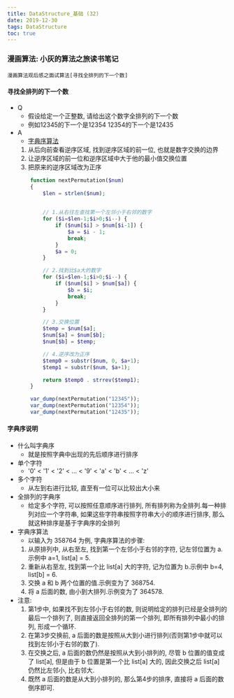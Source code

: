 ```yaml
---
title: DataStructure_基础 (32)
date: 2019-12-30
tags: DataStructure
toc: true
---
```


### 漫画算法: 小灰的算法之旅读书笔记
    漫画算法观后感之面试算法[寻找全排列的下一个数]

<!-- more -->

#### 寻找全排列的下一个数
- Q
    * 假设给定一个正整数, 请给出这个数字全排列的下一个数
    * 例如12345的下一个是12354 12354的下一个是12435
- A
    * <a href="#desc1">字典序算法</a>
    1. 从后向前查看逆序区域, 找到逆序区域的前一位, 也就是数字交换的边界
    2. 让逆序区域的前一位和逆序区域中大于他的最小值交换位置
    3. 把原来的逆序区域改为正序
    ```php
        function nextPermutation($num)
        {
            $len = strlen($num);
            

            // 1.从右往左查找第一个左邻小于右邻的数字
            for ($i=$len-1;$i>0;$i--) {
                if ($num[$i] > $num[$i-1]) {
                    $a = $i - 1;
                    break;
                }
                $a = 0;
            }

            // 2.找到比$a大的数字
            for ($i=$len-1;$i>0;$i--) {
                if ($num[$i] > $num[$a]) {
                    $b = $i;
                    break;
                }
            }

            // 3.交换位置
            $temp = $num[$a];
            $num[$a] = $num[$b];
            $num[$b] = $temp;
    
            // 4.逆序改为正序
            $temp0 = substr($num, 0, $a+1);
            $temp1 = substr($num, $a+1);
    
            return $temp0 . strrev($temp1);
        }

        var_dump(nextPermutation("12345"));
        var_dump(nextPermutation("12354"));
        var_dump(nextPermutation("12435"));
    ``` 

#### 字典序说明
- 什么叫字典序
    * 就是按照字典中出现的先后顺序进行排序
- 单个字符
    * '0' < '1' < '2' < ... < '9' < 'a' < 'b' < ... < 'z'
- 多个字符
    * 从左到右进行比较, 直至有一位可以比较出大小来
- 全排列的字典序
    * 给定多个字符, 可以按照任意顺序进行排列, 所有排列称为全排列.每一种排列对应一个字符串, 如果这些字符串按照字符串大小的顺序进行排序, 那么就这种排序是基于字典序的全排列
- 字典序算法
    * 以输入为 358764 为例, 字典序算法的步骤: 
    1. 从原排列中, 从右至左, 找到第一个左邻小于右邻的字符, 记左邻位置为 a.示例中 a=1, list\[a] = 5.
    2. 重新从右至左, 找到第一个比 list\[a] 大的字符, 记为位置为 b.示例中 b=4, list\[b] = 6.
    3. 交换 a 和 b 两个位置的值.示例变为了 368754.
    4. 将 a 后面的数, 由小到大排列.示例变为了 364578.
- 注意: 
    1. 第1步中, 如果找不到左邻小于右邻的数, 则说明给定的排列已经是全排列的最后一个排列了, 则直接返回全排列的第一个排列, 即所有排列中最小的排列, 形成一个循环.
    2. 在第3步交换前, a 后面的数是按照从大到小进行排列(否则第1步中就可以找到左邻小于右邻的数了).
    3. 在交换之后, a 后面的数仍然是按照从大到小排列的, 尽管 b 位置的值变成了 list\[a], 但是由于 b 位置是第一个比 list\[a] 大的, 因此交换之后 list\[a] 仍然比左邻小, 比右邻大.
    4. 既然 a 后面的数是从大到小排列的, 那么第4步的排序, 直接将 a 后面的数倒序即可.


